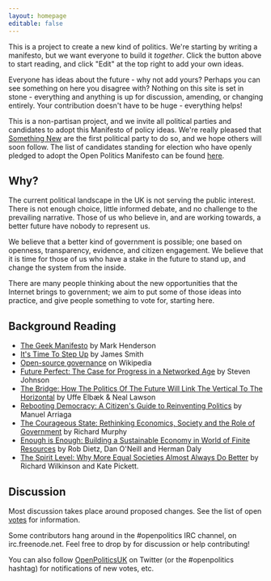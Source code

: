 ```yaml
---
layout: homepage
editable: false
---
```


This is a project to create a new kind of politics. We're starting by writing a manifesto, but we want everyone to build it *together*. Click the button above to start reading, and click "Edit" at the top right to add your own ideas.

Everyone has ideas about the future - why not add yours? Perhaps you can see something on here you disagree with? Nothing on this site is set in stone - everything and anything is up for discussion, amending, or changing entirely. Your contribution doesn't have to be huge - everything helps!

This is a non-partisan project, and we invite all political parties and candidates to adopt this Manifesto of policy ideas. We're really pleased that [Something New](http://www.somethingnew.org.uk) are the first political party to do so, and we hope others will soon follow. The list of candidates standing for election who have openly pledged to adopt the Open Politics Manifesto can be found [here](/candidates.html).

## Why?

The current political landscape in the UK is not serving the public interest. There is not enough choice, little informed debate, and no challenge to the prevailing narrative. Those of us who believe in, and are working towards, a better future have nobody to represent us.

We believe that a better kind of government is possible; one based on openness, transparency, evidence, and citizen engagement. We believe that it is time for those of us who have a stake in the future to stand up, and change the system from the inside.

There are many people thinking about the new opportunities that the Internet brings to government; we aim to put some of those ideas into practice, and give people something to vote for, starting here.

## Background Reading

* [The Geek Manifesto](http://geekmanifesto.wordpress.com/about/) by Mark Henderson
* [It's Time To Step Up](http://floppy.org.uk/blog/2013/07/05/its-time-to-step-up/) by James Smith
* [Open-source governance](https://en.wikipedia.org/wiki/Open-source_governance) on Wikipedia
* [Future Perfect: The Case for Progress in a Networked Age](http://books.google.co.uk/books/about/Future_Perfect.html?id=658_qrR_rtUC) by Steven Johnson
* [The Bridge: How The Politics Of The Future Will Link The Vertical To The Horizontal](http://www.compassonline.org.uk/wp-content/uploads/2014/03/Compass-The-Bridge2.pdf) by Uffe Elbæk &amp; Neal Lawson
* [Rebooting Democracy: A Citizen's Guide to Reinventing Politics](http://www.rebootdemocracy.org/book/) by Manuel Arriaga
* [The Courageous State: Rethinking Economics, Society and the Role of Government](http://www.goodreads.com/book/show/13233159-the-courageous-state) by Richard Murphy
* [Enough is Enough: Building a Sustainable Economy in World of Finite Resources](http://www.goodreads.com/book/show/15814047-enough-is-enough) by Rob Dietz, Dan O'Neill and Herman Daly
* [The Spirit Level: Why More Equal Societies Almost Always Do Better](http://www.goodreads.com/book/show/6304389-the-spirit-level) by Richard Wilkinson and Kate Pickett.

## Discussion

Most discussion takes place around proposed changes. See the list of open <a href='http://votebot.openpolitics.org.uk'>votes</a> for information.

Some contributors hang around in the #openpolitics IRC channel, on irc.freenode.net. Feel free to drop by for discussion or help contributing!

You can also follow <a href='http://twitter.com/OpenPoliticsUK'>OpenPoliticsUK</a> on Twitter (or the #openpolitics hashtag) for notifications of new votes, etc.
